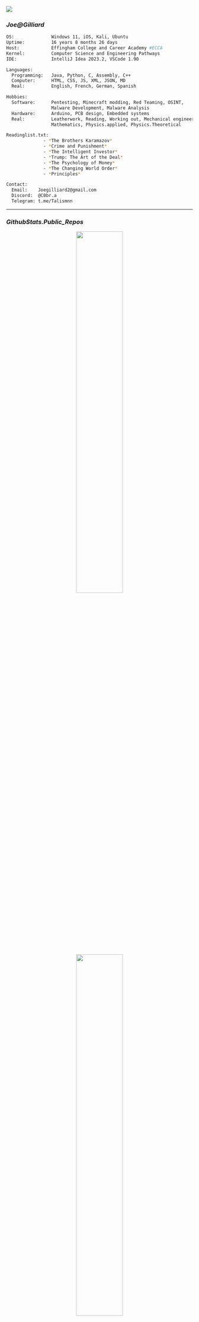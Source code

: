 <img align="left" src="https://orhun.dev/img/crow.png">
<br>

### *Joe@Gilliard*

```sh
OS:              Windows 11, iOS, Kali, Ubuntu
Uptime:          16 years 8 months 26 days
Host:            Effingham College and Career Academy #ECCA
Kernel:          Computer Science and Engineering Pathways
IDE:             IntelliJ Idea 2023.2, VSCode 1.90

Languages:
  Programming:   Java, Python, C, Assembly, C++
  Computer:      HTML, CSS, JS, XML, JSON, MD
  Real:          English, French, German, Spanish

Hobbies:
  Software:      Pentesting, Minecraft modding, Red Teaming, OSINT, 
                 Malware Development, Malware Analysis
  Hardware:      Arduino, PCB design, Embedded systems
  Real:          Leatherwork, Reading, Working out, Mechanical engineering, 
                 Mathematics, Physics.applied, Physics.Theoretical

Readinglist.txt:
              - *The Brothers Karamazov*
              - *Crime and Punishment*
              - *The Intelligent Investor*
              - *Trump: The Art of the Deal*
              - *The Psychology of Money*
              - *The Changing World Order*
              - *Principles*

Contact:
  Email:    Joegilliard2@gmail.com
  Discord:  @C0br.a
  Telegram: t.me/Talismnn
```
---

### *GithubStats.Public_Repos*
<p align="center">
  <img height="50%" width="auto" src ="https://github-readme-stats.vercel.app/api?username=joegilliard&show_icons=true&count_private=true&theme=darcula&hide_border=true&hide=issues,contribs&bg_color=00000000">
  <img height="50%" width="auto" src ="https://github-readme-stats.vercel.app/api/top-langs/?username=joegilliard&layout=compact&hide_border=true&theme=darcula&bg_color=00000000&langs_count=6&hide=jupyter%20notebook,tex,css,php&exclude_repo=Pacman-AI">
  <br>
</p>
<p align="center"> <img src="https://komarev.com/ghpvc/?username=joegilliard&label=Profile%20views&color=0e75b6&style=flat" alt="joegilliard" /></p>
